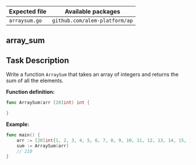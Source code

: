 | Expected file | Available packages            |
| ------------- | ----------------------------- |
| `arraysum.go` | `github.com/alem-platform/ap` |

## array_sum

## Task Description

Write a function `ArraySum` that takes an array of integers and returns the sum of all the elements.

**Function definition:**

```go
func ArraySum(arr [20]int) int {

}
```

**Example:**

```go
func main() {
    arr := [20]int{1, 2, 3, 4, 5, 6, 7, 8, 9, 10, 11, 12, 13, 14, 15, 16, 17, 18, 19, 20}
    sum := ArraySum(arr)
    // 210
}
```
